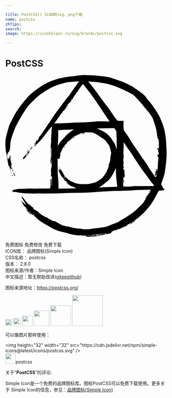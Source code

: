 ```yaml
---

title: PostCSS() ICON转svg、png下载
name: postcss
zhTips: 
search: 
image: https://iconhelper.cn/svg/brands/postcss.svg

---
```


# PostCSS  <small style="font-size: 60%;font-weight: 100"></small>

<div id="svg" class="svg-wrap">
<svg role="img" viewBox="0 0 24 24" xmlns="http://www.w3.org/2000/svg"><title>PostCSS icon</title><path d="M11.6266.008c-.235.008-.47.0322-.7053.0645-.2266.0246-.4533.0649-.672.0978-.2669.0323-.5341.0485-.8017.0812-.2512.0326-.5104.0813-.7613.122-.0893.0161-.1787.0484-.268.0644-.194.0406-.3966.057-.5912.122-.3479.106-.6966.228-1.0368.3573-.3162.13-.6241.2678-.9237.43-.3079.17-.5998.3725-.8914.5677-.2759.1866-.5508.3812-.8187.5921-.2586.2032-.502.4301-.7372.6574-.1293.1293-.235.2837-.3567.4297-.2023.2355-.4047.4623-.5993.7059-.1613.2032-.308.4138-.462.625-.275.3726-.5098.7705-.7284 1.1682-.0893.1623-.17.3246-.251.4865-.1216.2432-.2513.4788-.3646.7304-.0812.1705-.146.357-.1946.5435-.113.3978-.2266.8036-.332 1.2008-.0972.3572-.1217.7304-.1294 1.0955-.0083.3245.0241.641.0564.9655.0083.0813-.0399.1785.0568.2432-.0324.0893-.008.1385.04.1539-.056.0893.0246.1466-.0075.2279-.0083.0161.0247.0484.0401.0727 0 .0246-.0077.0569 0 .0812.0087.073.0408.146.0408.2272 0 .0567.0485.1218.0649.1787.0079.024 0 .0645-.0163.0808-.0486.0567-.0406.1053.0323.138.041.1052.0247.1538.0166.203.016.0728-.0083.0972 0 .1135.0647.13.0891.2757.0968.4216 0 .0326.0163.0653.0326.1057.008 0 0 .1542 0 .1542.04-.024.0732-.0323.1135-.0486.0246.1053.0485.2032.0809.2924.0406.0647.0408.0967.0247.1047.0324.146.0484.284.1047.422 0-.154-.0155-.308-.04-.4543.1132.0407.2105.0812.2754.0812.0083-.0246.0164-.0567.0248-.073-.0486-.0483-.0892-.1212-.1379-.1699.0162.0647 0 .0892 0 .1138-.0323-.0166-.0731-.0329-.1135-.0492.0324-.04.0649-.081.1135-.1294 0-.0733-.04-.1384-.1539-.13.0487-.0162.0973-.0402.1539-.0568.0893-.0483-.0081-.1375-.0081-.251.008-.1377-.0728-.2757-.0972-.422C.755 12.52.7632 12.1792.739 11.952c-.0487-.0407-.0892.0647-.0972.073.0247.1946.0486.3891.0646.584-.0483-.1623-.081-.3408-.1213-.5357-.0083.0569-.0162.081-.0162.1138-.04.04-.008.0894.0162.146-.0566-.0246-.1216-.016-.1216-.016v.2272c-.0807-.0813-.1048-.1462-.1457-.2035-.016-.0647-.0248-.1293-.0401-.194.0153-.0409 0-.065 0-.089a4.9287 4.9287 0 0 1-.0245-.1953c.008-.008-.0081-.1294-.0081-.1294.0647.008.1057.0153.146.0153-.081-.1047-.0247-.1698.0082-.2347.0162-.0326.073-.0401.0893-.0734.0647-.1217.1702-.2185.1702-.373 0-.073.025-.154.0326-.2273.0162-.138.0321-.2758.0398-.4137.0166-.1786.0001-.3573.041-.5276.0653-.2832.1462-.5675.2351-.8516.0647-.2032.1382-.397.2188-.6003.1216-.3165.235-.633.389-.9328.2186-.4384.4698-.8604.713-1.2902.154-.2678.316-.5194.4865-.7789.1617-.2515.3234-.5111.5103-.7467.2595-.3325.5432-.641.8591-.9168.3242-.2919.632-.592.9801-.8598a9.8482 9.8482 0 0 1 1.4415-.9256c.4135-.2186.8427-.3898 1.2722-.552.2756-.1053.5753-.154.8592-.2433.3239-.1056.648-.1537.9882-.162.2186-.008.4293-.0327.6479-.0571a16.277 16.277 0 0 0 .6-.0564.3469.3469 0 0 0-.0409.0645c-.0886.13-.1859.26-.2751.3896-.073.1056-.154.2191-.227.3244-.1299.171-.2676.3412-.389.5197-.1862.268-.3567.5437-.5513.8113-.194.2595-.4048.5032-.6074.7544-.2673.3492-.5186.706-.7858 1.0548-.2432.3325-.5016.6495-.7369.982-.2106.2916-.3973.6004-.5999.9-.2996.4464-.5993.8844-.8989 1.3309a83.6172 83.6172 0 0 1-.713 1.014c-.0163.0246-.0406.0319-.0646.0482-.0647.1053-.0647.1623-.0894.211-.0646.1215-.1292.2434-.2024.3573-.0407.0647-.0975.1212-.1461.1862-.008-.0973.1292-.1461.0645-.268-.04.0652-.081.1218-.1212.1868l-.0972.194c.0318.0242.0863.0408.034.0874-.0054-.019-.0327-.0318-.0532-.0473l-.0003-.0004a4.5465 4.5465 0 0 0-.1937.2925c.0486.0403.0726.0244.105-.0326.0292-.0586.0713-.1043.1092-.1542a2.28 2.28 0 0 1-.0417.0743.2946.2946 0 0 0 .0893-.0815c0 .0893-.0487.1621-.0893.235-.0324.0648-.1133.1138-.17.1621.008.008.0648.0327.0731.0408.073-.0246.0973-.0648.1057-.0408.0246-.0323.0484-.0566.0564-.0809.032-.0813.0807-.146.1617-.1787.0326-.0162.0568-.0405.0812-.0645.2432-.2518.4941-.495.7127-.763.3405-.414.6484-.8435.973-1.2653.1373-.1786.2997-.357.4453-.5276.024.1866.008.3649 0 .5357-.0246.3-.0405.6002-.0645.9081-.0083.1216-.0002.2432-.0085.3652 0 .0323-.0245.0567-.0245.0893 0 .081.0245.1704.0245.2517-.0246.3002-.0572.5919-.0815.892-.0083.0647.024.13.04.1869-.04.4378.0492.9007-.024 1.3632.0566-.0893.073-.1462.073-.2028.0077-.0487 0-.0973 0-.154v-.0811c.0077-.1463.0398-.3001.0238-.4464-.0162-.1622-.0164-.3162.0162-.4705.0163-.0647-.0077-.146.033-.2272v.1216c-.008.4618.0083.9246-.0564 1.387-.0083.0407.0244.114-.0649.1056-.0733.146.016.2516-.0646.3326-.0166.0162.0155.0893.0239.138-.0327.0975-.0327.0975.016.1056.008.1785.0246.3403.0323.5109.1293-.3079.0647-.6251.122-.9416.0079.1299.0163.2601.008.3974 0 .2115-.0083.4138-.0162.6247 0 .0407-.0083.0813-.0162.122-.0247.1139-.0321.2272-.0727.3325-.0324.0813-.016.2033-.016.3003v.3088c.0323.138-.0084.2108.016.2918-.0247.0816-.0325.1061-.0248.1304l.0248.1216c.1622-.0162.0892.1056.1539.1702-.0487.0653-.0323.0893-.0323.1223 0 .073-.0078.138-.016.211 0 .1865-.0082.373-.0082.5516 0 .0246.0081.0484.0081.0727 0 .0166-.008.2276-.008.2276.0161.024-.0002.0484-.0249.0727-.0077 0-.032-1.0303-.032-1.0303h-.1216c-.016.4864.0248.9244-.0645 1.3792-.0973.008-.1295.024-.2354.024-.2512 0-.5023-.0001-.7535.008-.2999 0-.5912.008-.8914.008-.1453 0-.2991.0167-.445.0167-.1947 0-.3972-.0248-.5912-.0248-.3002 0-.5919.0246-.8917.0326-.2186.008-.4371.008-.6557.0162-.1463.008-.2926.0157-.438.0323-.0646.008-.1214.032-.2024.0564-.0246 0-.0811-.008-.1294 0-.0816.0162-.1538.0649-.2354.0815-.1216.0246-.154.0564-.138.1783v.0812c-.0079.016.1784-.0248.1784-.0248-.0166 0-.0246.0487-.0492.0893.0652-.0246.1057-.0407.1464-.0567.1216.057.2268.0246.3237.0492.316.0807.64.114.9638.1457.211.0162.4135.0246.624.0323.2997.0162.5994.0326.899.0326.2512 0 .4944-.0245.745-.0245.348 0 .6971.016 1.0453.0245.073 0 .1541-.008.2351-.008h.5911c.5271-.016 1.0536-.0247 1.5804-.04.3002-.009.6078-.0247.9074-.033l.9237-.0248c.3565-.008.713-.008 1.0616-.0153.2672 0 .5264-.009.7943-.017.2992-.008.6071-.0322.907-.0483.1623-.008.3245-.0247.4865-.0408.1946-.016.3971-.04.5911-.0483.2919-.0166.5917-.0244.8836-.0408.3645-.024.7292-.0566 1.1017-.0649.3405-.016.6888-.008 1.0293-.016.3-.008.5996-.0246.9074-.0326l.5113-.0248s.34-.008.5102-.0245c.2916-.016.583-.0484.8748-.0564.186-.008.3726.0002.5589-.008.2996-.008.6075-.0248.9074-.0248.113 0 .2345.0168.3805.0248-.0647.057-.1053.0891-.154.1298.0324.008.0646.0247.0972.0408-.0486.0323-.089.0401-.129.0401-.0167.041-.033.057-.0493.1383h.1457c-.0566 0-.105.073-.1617.1216-.0646-.0166-.1219 0-.1542.0893.0567.032.0488.0564.0408.0893-.0973.032-.1701.0646-.1292.1698-.033.0161-.0734.0324-.114.0567-.0401.0647-.1133.081-.0973.1702.0327.008.0647.025.0894.0323-.0407.0162-.081.0404-.1216.0564-.1457.0893-.081.13-.0486.1706-.0246.0162-.0484.0324-.0727.0408.016.073.04.0893.0482.0893a2.7824 2.7824 0 0 0-.085.0678.1666.1666 0 0 1 .01-.0264h-.0325c0 .0149.003.0277.0052.0404-.0074.006-.0116.009-.0193.0153-.0246.073-.057.1052-.0893.1538-.0323.0487-.0487.114-.0893.1624-.17.187-.2917.4064-.5103.552-.0813.057-.154.1299-.227.2031-.1459.1377-.2754.292-.4293.422-.2023.1702-.4124.324-.6316.4783-.267.1865-.5342.3734-.8018.552-.1459.097-.308.1699-.462.2592-.154.0893-.2999.1705-.4538.2595-.0973.0647-.1865.1539-.2918.2031-.2673.114-.551.211-.8262.3166-.2679.114-.462.2107-.6645.2837-.1863.0647-.3809.1139-.5752.1539-.0646.0166-.138.0001-.211.009-.1379.0246-.2754.0574-.4134.0734-.3565.0486-.7129.081-1.069.1297-.211.0246-.4139.0647-.6245.0893-.1456.008-.2994-.008-.4453-.008-.1053 0-.2185.0248-.3241.009-.17-.0246-.3404-.0645-.5106-.0972-.04-.008-.0971-.0248-.1291-.008-.0647.0326-.1222-.016-.1872 0-.04.008-.0806-.0245-.1213-.0245-.0326-.008-.0731.009-.1138 0-.0892-.024-.17-.0566-.268-.0486-.0963.008-.194-.0405-.2986-.0645-.1463-.0326-.2832-.0645-.4298-.0975-.0563-.0162-.1047-.0407-.1617-.073-.2109 0-.3487-.008-.4783-.057-.1133-.04-.2185-.0969-.34-.0806-.032.008-.0565-.008-.0894-.008-.0246-.0326-.0484-.0975-.0724-.0975-.162.008-.2592-.1292-.3971-.1702-.0727-.0246-.1295-.1057-.2025-.13-.1786-.073-.3237-.2268-.5262-.2511-.0647-.008-.1296-.041-.2028-.065.0246.032.0402.0567.0648.0809-.2349-.114-.4537-.2433-.6726-.3652-.032-.008-.0562-.04-.0805-.0567l-.2189-.1473c-.1216.0246-.1701-.0244-.203-.0404-.2187-.1539-.4696-.2516-.6805-.4219-.0893-.0733-.194-.122-.2586-.2112-.114-.138-.2517-.235-.4056-.316-.1213-.0647-.2346-.138-.3479-.211-.057-.0406-.1138-.0893-.1138-.1786 0-.057-.0239-.1138-.0968-.0812-.0324-.0486-.0647-.1053-.1053-.1216-.0973-.04-.1622-.114-.2351-.1787-.073-.0647-.1292-.1538-.2185-.1862-.1622-.0647-.2597-.2026-.3567-.3162-.2272-.2679-.4297-.5603-.6403-.8435-.0163-.0246-.0487-.041-.073-.0652.0323.0893.073.1622.1134.2432-.0807-.0323-.1372-.0894-.1858-.146-.0083.008.5585.9412.5585.9412.0492.073.0893.1462.1379.2191-.1216.008-.2026-.057-.2432-.13-.0727-.1294-.1537-.2103-.3157-.1937-.016-.0573-.0324-.1223-.04-.1787a.6159.6159 0 0 1-.1142-.009c.114.1786.211.3327.3163.5112-.041-.0246-.0646-.0406-.0815-.0486.1456.154.251.3488.4372.4464.0407.1863.2513.2756.3.4542-.04-.008-.0735-.0164-.1142-.0248-.0646-.081-.1376-.1618-.2103-.251a.4071.4071 0 0 0 .0727.1457c.0973.1216.1867.2432.3.3488.0406.0413.0972.0575.0972.1305.0646.0323.0894.04.1134.04.0166.0494-.0075.1223.0894.106.0646.1216.1291.1215.2184.0812.1056.1056.1624.114.235.0492 0 .04.0082.0808.0082.1135.0323-.0162.0248-.0405.0248-.0812.04.0323.0645.0485.0805.0645.081.1139.1541.2191.2674.3084.154.13.2916.268.4369.3896.2839.2356.6006.4302.9162.6085.3892.2192.762.4545 1.1588.665.4778.252.9883.4227 1.5148.5443.1946.0407.381.0808.5758.129.1693.0494.3397.1225.51.1628.2592.0569.5265.1056.7857.1539.0564.008.114.0168.1787.0248.0723.0162.1614-.0164.1777.008.0406.0647.073.032.1216.024.0567-.0161.1215-.0161.1862-.0161.2269.008.4454.0564.6723.0404.0492 0 .122-.041.1627.04.0727-.0322.1134-.0323.1457-.04.0087.0727-.0002.0729-.0157.0808-.0166.008-.0407.016-.073.0404.2916.0567.567.0647.8096 0 .4218.0323.7864-.0162 1.135-.138.0323.0407.0567.0974.1053.0163.016-.0246.0564-.0328.089-.0408.0727-.0162.162-.0488.2266-.0248.0733.0246.0979-.0401.1542-.0401.0976 0 .1866-.008.2759-.0245.0486-.008.0972-.0323.1538-.0486a.3938.3938 0 0 0-.1786-.0411 7.2787 7.2787 0 0 1 .2758-.1292c-.0162.024-.0325.0561-.0645.0561h.1128c-.0247 0-.0569.073-.0972.1217.2913-.073.5585-.1379.818-.2032-.0892-.17.0971-.113.1621-.2106-.081.0246-.162.0485-.2432.0645.2755-.1376.559-.2592.8343-.3808-.04.0486-.0894.0732-.1617.1141.0486.008.081.008.1053.0153.1293.0409.0973-.0806.1376-.1539.154 0 .2185-.024.2915-.0486.081-.0246.162-.0488.2432-.0812.1293-.0567.2509-.1293.3805-.194.0247-.009.0649 0 .0975 0 .0893-.0573.1211-.1058.1454-.0978.114.0162.194-.0244.2266-.1291.0096-.007.0144-.0101.0232-.0166.0325.0715.0975.0794.2028.007-.065 0-.1299-.008-.1865-.0161-.006 0-.0081.004-.0115.006.0405-.03.0778-.0586.11-.0783.1779-.0973.3476-.1945.5262-.2918.0646 0 .0974.0001.1134-.008.106-.0493.203-.1054.3-.1624-.0246-.008-.0809-.04-.0809-.04a1.055 1.055 0 0 0 .154-.0409c.1939-.2278.4618-.3819.664-.5605.0894-.008.0894-.0322.0894-.0482.032-.0407.0647-.0893.1047-.122.1786-.1622.3725-.3001.5347-.4704.235-.2358.4617-.4795.6723-.731.194-.2272.3894-.454.5514-.7056.2269-.3488.4211-.706.6237-1.0714.146-.2592.2757-.5187.422-.7782.0152-.0246.048-.0571.0723-.0571.2186-.0246.438-.04.6485-.0645.0487-.008.1053-.0403.1539-.065-.0246-.0406-.0405-.089-.0646-.1297-.0326-.0493-.0811-.0893-.1137-.1386-.032-.04-.0566-.0892-.0809-.1376-.0246-.04-.0487-.0729-.073-.1141-.0493-.0893-.0976-.1785-.1386-.2752-.008-.0246-.0246-.0647-.016-.0893.1459-.3162.2027-.6567.3403-.9732.1377-.3245.1786-.6897.2433-1.0385.0566-.3325.089-.6652.129-.9977.0247-.2352.0573-.4625.065-.6977.0492-.3732.0324-.7223.0244-1.0714-.0079-.308-.0247-.6244-.04-.9329l-.0007-.001c-.0161-.3164-.0242-.6328-.0568-.949-.0566-.4301-.1133-.8684-.2106-1.2902-.073-.3488-.194-.6815-.316-1.014-.1539-.3895-.3078-.787-.5024-1.16-.3159-.6005-.729-1.1361-1.1099-1.6959-.2518-.3571-.5758-.6491-.819-1.0143-.1376-.2109-.3403-.389-.5429-.551-.3242-.2602-.6643-.4956-1.0045-.7225-.2593-.1786-.5184-.3489-.7943-.5031-.2186-.1222-.4535-.2195-.6804-.3251-.2593-.1216-.5106-.268-.8021-.3247-.0733-.0153-.138-.04-.211-.0645-.1862-.0647-.3644-.1377-.551-.1947-.2832-.0893-.5588-.1944-.8507-.2677-.2826-.073-.5744-.1214-.8663-.1623-.3239-.0477-.6559-.0645-.9804-.0962-.2106-.0246-.4211-.0487-.6237-.0567-.3079-.0161-.6237-.0161-.9315-.0241-.154-.008-.316-.0246-.4699-.0162zm.6941.94c.1056.0166.2033.0328.3003.041l.389.0246c.2916.0237.5832.0402.8745.0802.2432.0329.4866.0816.7378.122.5351.0892 1.0614.2353 1.5719.4055.2999.0973.5911.2273.8836.349.6558.2678 1.2799.5922 1.8956.9327.194.1056.308.2758.4532.43.211.2193.4218.4383.624.6652.2347.2679.4533.5438.6806.8197.2022.2432.4127.4865.6159.7304.0646.073.1138.1622.1698.2432.1293.1949.2754.3815.3887.5921.0807.1545.1295.3332.1862.5034.0806.2516.162.4948.2432.7463.0563.1866.1044.3819.145.5758.0327.1303.025.2679.065.3972.0492.1712 0 .3573.0492.5282.0077.0162.0155.0404.0241.0567.0324.032.0565.0648.0077.1134-.0077.008-.0077.04 0 .0645.0166-.016.0248-.0324.0411-.0567 0 .0162.0076.025.0076.0326 0 .032-.0083.0645 0 .0968 0 .0161.016.0401.0241.0567.0163-.0166.0323-.0246.0646-.0492.073.2762.0815.5518.0815.8357 0 .2678.0481.5357-.0649.7952.024-.0893-.0325-.1707-.008-.2517l.0032.002c-.0083 0-.0565-.0494-.0645-.0574-.0083.0246 0 .0485-.0163.0812-.0083-.024-.0648-.0157-.0648-.0398-.0083.1133.0484.2268.04.3404.0247-.0162.1218-.0246.1461-.0486.0083.008.0246.0161.0326.0161-.1622.122-.1215.2433-.0485.3818.016.032.0646.0967.016.1617-.016.0162.0083.0647.0162.1057h.0239v.0157l-.073.0245c-.0161-.0246-.1132-.0725-.1132-.1138v.4144c.081.0246.0811.1377.1134.1946a.2405.2405 0 0 0 .033-.0645l.008.008c-.0082.0487-.0162.0971-.0325.1461-.016.0727-.0324.1377-.0401.2106 0 .008.0156.0246.0156.0323-.0886.2032-.04.4298-.0724.6404-.0246.154 0 .3173-.0162.4793-.0166.138-.0495.2836-.0815.4216-.0083.0246-.0245.0326-.0646.0489.0161-.0973.0081-.1625-.008-.2517-.0088 0-.114-.0567-.1223-.0567 0 .1139.0647.2681.0893.3974-.0246-.008-.1217-.0649-.1294-.0649-.0166.0973-.0168.2273-.0248.3326-.0083.0813-.0807.154-.089.2432 0 .0493.0566.0814.0486.1627h.0645c0-.162.0734-.308.0734-.4786h.0238c.0083.0162.0328.0328.0248.0408-.0162.0893-.0494.1865-.0408.2758 0 .0487.0402.0972.0248.1539-.0166.0493-.0246.0976-.0329.1705-.0083-.0406-.0162-.0565-.0162-.0808-.008 0-.081-.008-.0894-.008-.0079.0487.057.0973.0486.138-.0079.008-.016.008-.0323.0161l-.2673-.3896a81.9295 81.9295 0 0 1-.6322-.9328 1.9488 1.9488 0 0 1-.1464-.2432c-.251-.4305-.5265-.8442-.8344-1.2416-.2346-.3-.4218-.6251-.6403-.9407-.202-.3002-.4046-.5925-.6071-.893-.073-.097-.162-.1862-.227-.2918-.2102-.3326-.397-.6734-.607-1.006-.1786-.276-.3727-.5439-.5592-.8115-.0647-.0893-.1294-.187-.1947-.2843-.0079-.0153-.016-.0314-.016-.0558-.0163-.1785-.0325-.3572-.0405-.5275 0-.1623.0163-.3244.0163-.495v-.1468c0-.0407.0076-.073.0076-.1138.0077-.008.016-.0243.024-.0323-.2348 0-.478-.009-.713 0-.154.008-.2348-.0573-.34-.1709-.308-.3488-.535-.7462-.8022-1.1193-.2512-.3572-.5105-.7063-.7698-1.0551-.2109-.2839-.4219-.5596-.6322-.8435-.2352-.3245-.4617-.649-.7049-.9736-.2919-.3891-.5918-.779-.8914-1.1682-.1385-.1786-.2924-.3488-.4464-.5357zm-.7518.4258c.0173.003.0337.0175.0499.0378.2186.2759.437.5598.6556.8357.1626.2032.3247.3972.4787.6084.1863.2598.3644.5194.551.779.2106.3.4212.6004.6237.9083.308.4547.5995.909.9074 1.3632.227.3325.4537.6573.6723.9899h-.4137c-.3806-.008-.7698-.0401-1.1503-.0241-.5185.0246-1.045.0813-1.5634.122-.6564.0568-1.3207.0644-1.9765.0644-.2355 0-.4703.033-.705.0492-.2838.0161-.5595.0324-.843.0401-.3326.0166-.6558.0246-.9883.033-.1866.008-.3808 0-.5833 0v-.002c.2586-.3572.5265-.7141.7857-1.079.081-.1062.1457-.2198.2266-.325.0247-.0327.0572-.049.0975-.0816l-.0081-.0153c.0323-.041.0645-.0739.0809-.106.0412-.0646.0658-.1379.098-.2109.008-.0153.0324-.0316.0324-.0316.1139.0567.1138-.0647.1539-.1056a5.568 5.568 0 0 0 .2106-.2514c.0486-.0647.0973-.1217.138-.1946.0078-.0246-.0165-.0646-.0249-.0975h-.0238c.0246-.016.0487-.0401.073-.0567.008 0 .008-.0002.0161-.008a4.632 4.632 0 0 1 .1457-.211c.097-.1293.2023-.2594.3156-.3727-.016.04-.0322.0808-.0485.1132.0083 0 .0083.008.0162.008.0973-.13.2027-.2516.3-.3818-.0083-.008-.0164-.016-.0248-.016-.04.0406-.0725.0813-.1132.122-.0079-.008-.0162-.0163-.0247-.0163.0815-.1056.1625-.211.2432-.3326.0162.0246.0325.0567.0645.1217.033-.081.0654-.1377.0894-.1947-.024.0246-.0562.0487-.0806.0734L9.998 3.504l.146-.2184c.154-.2193.3078-.4466.4617-.6658.057-.081.1294-.1457.1787-.227.154-.3078.3973-.5518.5833-.8356.0406-.0567.097-.1053.1457-.154.02-.0245.0382-.033.0554-.03zM9.2843 4.5345c-.0484.0323-.0893.0567-.1376.0893l-.0004.0004c-.0083.008-.0164.008-.0085.008.0083.04.0083.073.0163.1294.057-.0816.0971-.1463.1464-.211zm6.8378 3.3417c.0727 0 .1133.0247.154.0893.0726.1216.1456.2432.2265.3652.0083.016.0248.0399.0248.0645 0 .1785-.0002.3652.0077.5438.0077.1866.025.3651.0323.5517 0 .1866-.0164.3812-.0081.5758.0083.2762.0162.5602.0162.8435l.0013.0006v.0734c-.0079 0-.016.008-.0322.008-.0324-.1139-.0647-.2356-.1054-.3492-.0809-.2355-.1703-.4711-.3162-.6817-.1626-.227-.308-.462-.4705-.6975-.04-.0569-.0974-.1055-.146-.1538-.1703-.187-.3403-.3818-.559-.5194a6.6159 6.6159 0 0 0-1.013-.5198c-.0972-.04-.1863-.0894-.2833-.146h.194L15.2306 7.9c.2999-.008.5918-.008.8914-.0241zm-6.084.2116c.0587-.001.1174.0008.178.008-.1293.0653-.2594.1303-.3727.2113-.146.0973-.2831.227-.4294.3325-.1462.1053-.2758.2354-.3971.3734-.154.1862-.3242.3483-.4865.5269-.1139.1299-.243.2517-.34.3896-.1377.1786-.2594.3723-.389.5755.0406-.771.0894-1.5331.0567-2.312l.0007.0006c.3808-.0162.7451-.0407 1.1183-.057.291-.0163.591-.0249.8823-.0409.0608-.004.12-.008.1787-.008zm2.0326.4147c.2423.008.4854.008.7284.0241.1052.008.2026.0322.3.0645.1212.041.2508.0975.3644.154.1377.0738.2672.1545.3972.2438.2349.154.4537.3244.6886.4623.2269.138.405.3245.551.5357.1786.2513.3807.4786.4617.7868l.1213.5357c.0246.0973.0814.1945.057.3078-.041.2032-.0733.4143-.1056.6172-.016.0816-.0321.1632-.0238.2432.0153.2525-.0817.4709-.1787.698-.0326.073-.0813.1464-.1216.2273.0079.008.0565.0326.0645.0326l.073-.1457c.0084 0 .0084-.0002.0163.008-.0406.1133-.0728.2353-.1138.3489-.0967.2515-.194.5109-.3156.7541-.0647.138-.1785.2516-.2592.3818-.0807.1133-.1456.2351-.2266.3407-.073.0893-.1456.1786-.2432.2433-.2186.1622-.4456.3246-.6805.4545-.1456.0893-.316.1377-.478.1783l.0022-.001c-.2595.0647-.5264.1382-.7942.1706-.2266.0326-.4619.0245-.6968.0245-.2112 0-.4138-.008-.6244-.0245-.235-.024-.4699-.0486-.6968-.1542-.1948-.0893-.3971-.1701-.591-.2677-.1953-.0973-.3895-.2108-.5358-.3893-.1047-.1303-.2509-.2353-.3805-.3489a.3826.3826 0 0 0 .1702.235c-.0406.0488-.0974.0247-.1787-.1056-.024.0162-.0482.0246-.0645.0326.0246-.057.0487-.1137.073-.162-.0323-.0647-.073-.1382-.1053-.2035a6.823 6.823 0 0 1-.1865-.324c-.0162-.0247-.0162-.0488-.0323-.073-.0406-.0488-.0811-.0975-.1138-.1461-.0646-.097-.1211-.2024-.2021-.3 0 .0246.0081.0485.0081.0812-.0083 0-.0162.008-.0162.008l-.1705-.4137c-.008 0-.008-.0002-.016.008l.1453.5357c-.0079 0-.0158.008-.0244.008-.0237-.032-.048-.0646-.0646-.1047-.016-.0653-.065-.0654-.105-.041-.0246.0161-.0409.0731-.0326.0974.057.138.122.2758.1869.4138a.965.965 0 0 0 .0564.1379c.0083.0162.0326.032.0326.0564.0326.0647.0571.1295.0975.1868.073.0973.154.1945.2269.2918.0724.0973.1369.2033.2018.3003.008.0162.0324.0162.0401.0245.041.1216.1786.2107.2759.162.0246.1866.2268.2515.3077.4301a3.702 3.702 0 0 1-.2347-.1056c-.0083.008-.0083.016-.0166.0323.0973.0486.1947.0972.2833.1539.0816.0493.1625.0979.2354.1542.0973.0893.211.1385.348.1705-.0075-.0247-.0154-.0329-.0154-.0329.2266.1056.4618.2191.6397.3078-.8427.0166-1.742.0329-2.6739.0492 0-.154-.0081-.3003-.0081-.4545 0-.0647.0162-.1216.0077-.1865-.0246-.3726-.0247-.7464-.073-1.1115-.0483-.3892-.0484-.7707-.04-1.1608.0077-.2102-.0084-.4291-.0167-.6403 0-.2839.0002-.5602.0089-.8435 0-.0407.0162-.0732.0326-.1141h.0248c.0077.0166-.0001.0409.0153.0492.0246.0246.0652.0647.0815.0567.0483-.0326.1213-.0645.1376-.1138.04-.097.0567-.2027.0567-.3 0-.0727.0325-.1212.0645-.1702.0166-.0246.0248-.0485.0411-.0808-.0323-.0246-.0647-.0407-.1053-.073.0327-.0893.0245-.1949.146-.2432.0161-.008.0163-.0494.0249-.0734.0077-.0656.015-.1385.0238-.2031.016.0246.0247.0322.04.0483.0087-.0161.0167-.0248.0167-.0248 0-.032-.008-.097 0-.097.0973-.0161.0566-.1215.1053-.1701.0077-.009-.0081-.033-.0081-.0492 0-.0161-.0002-.0401.0077-.0401.113-.0246.097-.1462.1699-.2031.0246-.0162.0325-.0402.0649-.0812.0646.1133-.0488.1704-.0568.2513.1374-.081.1779-.2756.0969-.3325a.4815.4815 0 0 0 .0893-.0893c.0893-.0973.1861-.1864.2674-.2837.057-.0727.0894-.1621.146-.235.0327-.0407.0972-.073.1458-.0976.146-.0807.2834-.1698.3727-.3078.0162-.0162.0405-.0326.0645-.0489.0247-.0162.0732-.016.0812-.0404.0083-.016-.016-.0569-.0323-.0812.032-.0162.0648-.0485.1295-.0812-.0247.0487-.0323.0811-.0486.1138l.0398.0401c.0732-.0566.1865-.1212.2595-.1698 0-.008-.0404-.0401-.0404-.0401-.0484.0246-.1214.0648-.194.0975.0153-.0246.0153-.041.0244-.049.113-.073.2263-.1458.348-.203.2832-.1294.567-.2593.8506-.3809.0486-.0246.1141-.008.1705-.008.024 0 .04-.0001.0645-.008.1293-.0407.2594-.0812.389-.1138a.6768.6768 0 0 1 .1784-.024zm-.3153.1207c-.089.0409-.1618.073-.2348.1056h-.0003c0 .008-.0403.073-.0326.073.0406-.008.1297-.0729.1783-.0812.0243 0 .0569.008.0815.0166 0-.0326-.0001-.0655.0077-.1141zm5.858 1.3811c.081.1053.17.2031.2267.3078.1866.3411.4294.6334.6563.9416.1946.2679.3728.5598.5514.8357.2186.3325.429.6648.6478.9974.162.2518.3328.5034.5021.747.154.2185.3164.4297.4784.641.1373.1865.2833.3732.4209.5598.1622.2272.3242.454.4864.6733.0807.1133.17.2267.2586.3404.0493.0647.1219.1142.1705.1542a.0627.0627 0 0 1-.032-.008c.0247.0323.0402.0567.0568.073.0893.0487.0972.0973.0486.1705l.0006-.002c-.0079.0162-.0246.0326-.0323.0492-.0083-.0166-.0083-.0408-.0162-.0737-.0486.1302-.154.0652-.227.0652-.4371.008-.883.008-1.3207.008-.4212 0-.8504.0001-1.2716.008-.138 0-.284.0324-.422.0408-.3318.0161-.6641.0246-.9963.0323-.0247 0-.0484-.0401-.089-.0727-.008.0162-.025.0407-.049.073-.0087-.016-.0244-.0321-.0407-.0564a.4478.4478 0 0 1-.0248.0645h-.0235c-.0162-.1133-.0486-.2187-.0486-.3326 0-.2432.0246-.4861.0323-.73.0083-.1133 0-.2188 0-.3247.0327.0246.057.0412.0894.0649a.692.692 0 0 1 .0485-.0802s-.0162-.008-.0326-.0245c.0153-.008.0323-.0246.0323-.0326.0079-.0246.0245-.049.0245-.065 0-.057-.0165-.1055-.0245-.1538.0079 0 .0159.0001.0245-.008l.0482.2432h.0248c-.0326-.0563.0727-.1055-.0162-.1702-.008-.008.0077-.0569.0077-.0812-.0247-.0483-.04-.097-.0646-.162.008-.008.0324-.0162.0567-.0245-.0323-.0161-.0568-.0321-.0811-.0401.081-.0733.081-.114.008-.195.0167-.008.0327-.008.0327-.0153 0-.0733 0-.1461-.016-.2185-.0163-.0819.0247-.1786-.0972-.2279a.2307.2307 0 0 0 .0322.0645s-.0245.008-.0485.0248c-.1053-.0976-.0403-.228-.065-.3736.0567.0162.0973.0326.1377.0492-.0163-.0573-.0566-.122-.0809-.195h-.033v-.5357c0 .008.0568.008.0894.0166 0-.008.0076-.0164.0076-.0248-.0246-.0323-.0567-.0647-.089-.1053l.0162-.0162c-.0646-.0807-.0322-.1938-.0322-.2185v-.568c.0813.0814-.0401.1865.0812.2351v-.0808h-.0085c-.008-.1216-.008-.2432-.016-.3651h-.0161c-.0083.0166-.0083.0244-.0166.0408h-.016zm-13.6516.6635c-.0966.1136-.1859.2274-.2751.3404h-.001c.016.008.0401.0652.0568.0815.089-.1216.2106-.2757.3-.3896-.0084-.008-.0729-.0243-.0806-.0323zm-.5428.3978c-.0487.0727-.1698.2029-.2185.2758.008.008.097-.0324.105-.0238.0486-.073.0972-.1544.1458-.2276-.0159-.008-.024-.0166-.0323-.0245zm.0323.0245l.0003.0003v-.0006l-.0003.0003zm.1372.0968c-.0483.0333-.0967.074-.1454.1063.0162.016.0162.0247.0162.0408-.0646-.008-.0893.0245-.1216.1131-.008.0246-.0487.0325-.0893.0645-.008.0166-.0159.0575-.0323.0978l.0081.008a.1243.1243 0 0 1-.0404.0248c-.0487.0483-.1056.0893-.1542.1376-.008.0246-.016.0487-.016.073.0569-.0567.1539-.1623.2269-.2273l.0084.008c.0324-.0487.0567-.097.0894-.1457.0077.008.0077.0159.016.0245-.0246.0647-.0487.1375-.073.2025-.017.008-.0414.0246-.0414.0162-.0323.0246-.0567.0565-.0894.0808l-.1454.097c-.081.073-.162.1378-.2514.211-.0566.0893-.113.1703-.1783.2759.0976-.0246.1218.0166.1138.0978.1133.016.1215-.073.1539-.138.008-.0165.0162-.0493.0323-.0573.073-.0647.154-.1213.235-.1862.0163-.0162.0163-.0494.0163-.0734 0-.008-.041-.008-.0653-.0162.073-.0813.1784-.2185.2511-.3078.0407-.0246.0812-.0575.0812-.0818-.0066-.0745.032-.1036.0828-.1301-.0378.1753-.144.3252-.252.356.0323.0162.0647.0328.0893.0248.024-.008.0401-.0494.0564-.0734l.2185-.3162.0733-.122-.0323-.0326-.0003.001c-.0323.0567-.0648.1054-.0971.1624l-.0277-.014c.0009-.0005.0018-.001.0027-.002-.0326-.0246-.041-.0484-.041-.0564l.0003-.001c.0086-.0246.0247-.0487.041-.073.0161 0 .0402-.008.0402-.008.033-.0567.0329-.0974.0652-.146-.008-.008-.0164-.008-.0248-.0163zm14.0586.998l-.0007.0004c-.0006.002 0 .004-.0006.006.0006-.002.0005-.004.0013-.006zm-.0013.006a.229.229 0 0 0-.0072.0668c0-.0223.001-.0447.0072-.0668zm-.0072.1474v.008c.0083.008.009.008.016.0006-.0079 0-.0079.0002-.016-.008zm0 .0162c-.0237.008-.0483.008-.0809.0162.0397.0151.0791.0238.0809.0391zm0 .0554v.002l.0006-.0006c0-.0004-.0006-.0007-.0006-.001zm-1.1914 1.4219c-.0162.9249.0893 1.8333.2106 2.7502-.9153.0323-1.8474.0645-2.787.0972l.0003-.0003c.3642-.154.664-.3726.939-.6244.041-.0406.0814-.0808.1301-.1138.3405-.2106.5912-.5027.8184-.8272.2592-.3731.4294-.7952.6403-1.1927a.8439.8439 0 0 1 .0483-.089zm1.1343.0734a.5457.5457 0 0 1 .0326.0812c.04-.008.0567-.008.0727-.0162 0-.008-.0001-.0159.0081-.0245l-.0003-.0003c-.024-.008-.0562-.0238-.1132-.0401zm.0235.0737c-.001 0-.0031.002-.0072.006l.0003.001c.0077 0 .016.008.016.008l-.008-.009c0-.004 0-.006-.001-.006zm-16.535.0316c-.0161 0-.065.0246-.073.0326.0324.081.073.1704.1054.2517.0079-.008.0565-.0323.0645-.0323-.0325-.081-.0646-.1703-.0968-.252zm-.2275.3329c-.024.0407-.0484.0808-.04.1128 0 .0243.0402.0484.0648.073.0002-.008.0078-.0159.016-.0235-.016-.0569-.0241-.1057-.0407-.1624zm21.6571.008c0 .0161.008.0398 0 .0564zm-21.2358.1784c-.008 0-.0647.0243-.0727.0326.0646.1376.1293.284.194.4219l.0003-.0004c.0083 0 .073-.0323.073-.0323-.0652-.1385-.1053-.2926-.1946-.4219zm-.1617.3244c0 .032-.0408.024-.0408.0564-.048 0-.0886-.008-.1291-.008-.008.008.0243.0569.0326.0652h.1699c0-.041-.0078-.0731-.0078-.1138zm7.453.3162c.0894.138.179.2679.276.3972h.0003l-.0081.008c-.017-.008-.0414-.0161-.0574-.0323l-.1943-.2925c-.016-.024-.025-.0485-.0163-.0809zm9.043.4383l-.0003.0003c-.0079.0973-.0162.1703-.0162.2432 0 .0162.0164.0483.0248.0483.016.009.0482-.008.0645-.0153.008-.008.016-.0243.016-.0326-.0243-.0166-.048-.0245-.0726-.0414.1539-.081 0-.1215-.016-.2025zM3.4845 20.2004c.0884.0976.1777.195.2667.3006-.0487-.0246-.1054-.0407-.1294-.0734-.0567-.0647-.1051-.1378-.1618-.2025zm.34.2843c.0247.0406.0406.0893.0646.138-.1133-.008-.17-.057-.1376-.1217.0246-.008.0491-.008.073-.0162zm15.4349 1.2422c-.0653.0153-.114.0241-.154.0401-.0165.0326-.0329.0567-.0492.089.0083 0 .0164.008.0248.0162.0487-.0487.105-.089.1784-.1454zm-.4145.226c-.0892.057-.1862.1136-.2755.1702.008.008.008.0168.0166.0248.1133-.0243.2026-.0814.2918-.146l-.0003-.0007c-.0079-.0162-.0243-.033-.0326-.0483zm-3.9686 1.5425c-.3726.1053-.4944.1212-.535.0645.1864-.0246.3571-.0406.535-.0645zm-.5517.0727c.0083.0161.0083.0322.0162.0482-.0486 0-.081.0168-.1216.0245l-.0003-.0003c-.113.0246-.2346.0411-.3479.0574-.0407.008-.0893.0488-.1053-.0245-.0162.008-.0326.008-.0486.0166.04.1213.1378.0237.2188.0724-.1786.0246-.3479.0409-.5184.0649v-.0161c.0492-.008.1055-.0164.1539-.0248v-.0241c-.0807-.008-.1617-.0162-.2433-.0162-.0237 0-.0565.0328-.0808.0408-.0324.008-.0647.0162-.1053.0162-.1377.008-.275.008-.405.0161-.0083 0-.0246-.008-.0326-.008v-.0248c.5428-.0727 1.0773-.1455 1.6201-.2185zm-1.6932.2103v.0238a4.3587 4.3587 0 0 1-.4535.0486v-.0238c.154-.016.2996-.0326.4535-.0486z"/></svg>
</div>
<detail full-name='postcss'></detail>

<div class="detail-page">
<p>
<span><span class="badge-success badge">免费图标</span> <span class="badge-success badge">免费修改</span>  <span class="badge-success badge">免费下载</span> </span>
<br/>
<span>
ICON库：
<span class="badge-secondary badge">品牌图标(Simple Icon)</span> 
</span>
<br/>
<span>
CSS名称：
<span class="badge-secondary badge">postcss</span> 
</span>

<br/>
<span>
版本：
<span class="badge-secondary badge">2.8.0</span> 
</span>
<br/>
<span>图标来源/作者：<span class="badge-light badge">Simple Icon</span></span> 
<br/>
<span class="zh-detail">中文描述：暂无<span class="help-link"><span>帮助改进</span>(<a href="https://gitee.com/liuwave/icon-helper/edit/master/json/brands/postcss.json" target="_blank" rel="noopener noreferrer">gitee</a><a href="https://github.com/liuwave/icon-helper/edit/master/json/brands/postcss.json" target="_blank" rel="noopener noreferrer">github</a></span>)</span><br/>
</p>
</div><div class="description description alert alert-light"><p>图标来源地址：<a href="https://postcss.org/" target="_blank" rel="noopener noreferrer">https://postcss.org/</a></p></div>
<div class="alert alert-dark">
<img height="21" width="21" src="https://cdn.jsdelivr.net/npm/simple-icons@latest/icons/postcss.svg" />
<img height="24" width="24" src="https://cdn.jsdelivr.net/npm/simple-icons@latest/icons/postcss.svg" />
<img height="32" width="32" src="https://cdn.jsdelivr.net/npm/simple-icons@latest/icons/postcss.svg" />
<img height="48" width="48" src="https://cdn.jsdelivr.net/npm/simple-icons@latest/icons/postcss.svg" />
<img height="64" width="64" src="https://cdn.jsdelivr.net/npm/simple-icons@latest/icons/postcss.svg" />
<img height="96" width="96" src="https://cdn.jsdelivr.net/npm/simple-icons@latest/icons/postcss.svg" />

</div>
<div>
  <p>可以像图片那样使用：    
  </p>
  <div class="alert alert-primary" style="font-size: 14px">
    &lt;img height="32" width="32" src="https://cdn.jsdelivr.net/npm/simple-icons@latest/icons/postcss.svg" /&gt;
    <copy-btn content='<img height="32" width="32" src="https://cdn.jsdelivr.net/npm/simple-icons@latest/icons/postcss.svg" />'></copy-btn>
  </div>
  <div class="alert alert-secondary">
    <img height="32" width="32" src="https://cdn.jsdelivr.net/npm/simple-icons@latest/icons/postcss.svg" />postcss
    <copy-btn content="postcss" btn-title="复制图标名称"></copy-btn>
  </div>
</div>
<div class="icon-detail__container">
<p>关于“<b>PostCSS</b>”的评论:</p>
</div>
<Vssue title="关于“PostCSS”的评论" />
<div><p>Simple Icon是一个免费的品牌图标库。图标PostCSS可以免费下载使用。更多关于  Simple Icon的信息，参见：<a target="_blank" href="https://iconhelper.cn/brands.html">品牌图标(Simple Icon)</a>
</p></div>
